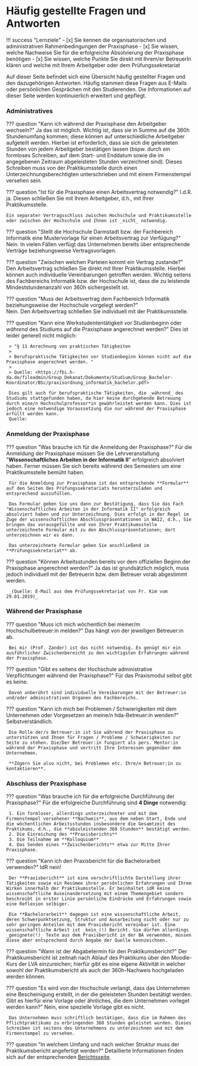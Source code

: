 # Häufig gestellte Fragen und Antworten

!!! success "Lernziele"
    - [x] Sie kennen die organisatorischen und administrativen Rahmenbedingungen der Praxisphase
    - [x] Sie wissen, welche Nachweise Sie für die erfolgreiche Absolvierung der Praxisphase benötigen
    - [x] Sie wissen, welche Punkte Sie direkt mit Ihrem/er BetreuerIn klären und welche mit Ihrem Arbeitgeber oder dem Prüfungssekretariat  

Auf dieser Seite befindet sich eine Übersicht häufig gestellter Fragen und den dazugehörigen Antworten.
Häufig stammen diese Fragen aus E-Mails oder persönlichen Gesprächen mit den Studierenden. 
Die Informationen auf dieser Seite werden kontinuierlich erweitert und gepflegt.


<!-- ## Fragen und Antworten -->




### Administratives

??? question "Kann ich während der Praxisphase den Arbeitgeber wechseln?"
    Ja das ist möglich. Wichtig ist, dass sie in Summe auf die 360h Stundenumfang kommen; diese können auf unterschiedliche Arbeitgeber aufgeteilt werden.
    Hierbei ist erforderlich, dass sie sich die geleisteten Stunden von jedem Arbeitgeber bestätigen lassen (bspw. durch ein formloses Schreiben, auf dem Start- und Enddatum sowie die im angegebenen Zeitraum abgeleisteten Stunden verzeichnet sind). Dieses Schreiben muss von der Praktikumsstelle durch einen Unterzeichnungsberechtigten unterschrieben und mit einem Firmenstempel versehen sein. 


??? question "Ist für die Praxisphase einen Arbeitsvertrag notwendig?"
    I.d.R. ja. Diesen schließen Sie mit Ihrem Arbeitgeber, d.h., mit Ihrer Praktikumsstelle.

    Ein separater Vertragsschluss zwischen Hochschule und Praktikumsstelle oder zwischen der Hochschule und Ihnen ist _nicht_ notwendig.



??? question "Stellt die Hochschule Darmstadt bzw. der Fachbereich Informatik eine Mustervorlage für einen Arbeitsvertrag zur Verfügung?"
    Nein. In vielen Fällen verfügt das Unternehmen bereits über entsprechende Verträge beziehungsweise Vertragsvorlagen.


??? question "Zwischen welchen Parteien kommt ein Vertrag zustande?"
     Den Arbeitsvertrag schließen Sie direkt mit Ihrer Praktikumsstelle. Hierbei können auch individuelle Vereinbarungen getroffen werden. Wichtig seitens des Fachbereichs Informatik bzw. der Hochschule ist, dass die zu leistende Mindeststundenanzahl von 360h sichergestellt ist.

??? question "Muss der Arbeitsvertrag dem Fachbereich Informatik beziehungsweise der Hochschule vorgelegt werden?"  
     Nein. Den Arbeitsvertrag schließen Sie individuell mit der Praktikumsstelle.


??? question "Kann eine Werkstudententätigkeit _vor_ Studienbeginn oder _während_ des Studiums auf die Praxisphase angerechnet werden?"
     Dies ist leider generell nicht möglich:

     > "§ 11 Anrechnung von praktischen Tätigkeiten  
     >
     > Berufspraktische Tätigkeiten vor Studienbeginn können nicht auf die Praxisphase angerechnet werden. " 
     >
     > Quelle: <https://fbi.h-da.de/fileadmin/Group_Dekanat/Dokumente/Studium/Group_Bachelor-Koordinator/BSc/praxisordnung_informatik_bachelor.pdf>

     Dies gilt auch für berufspraktische Tätigkeiten, die _während_ des Studiums stattgefunden haben, da hier keine durchgehende Betreuung durch eine/n Hochschulprofessor*in gewährleistet werden kann. Dies ist jedoch eine notwendige Voraussetzung die nur während der Praxisphase erfüllt werden kann.  
     Quelle:



### Anmeldung der Praxisphase 

??? question "Was brauche ich für die Anmeldung der Praxisphase?"
     Für die Anmeldung der Praxisphase müssen Sie die Lehrveranstaltung "**Wissenschaftliches Arbeiten in der Informatik II**" erfolgreich absolviert haben. Ferner müssen Sie sich bereits während des Semesters um eine Praktikumsstelle bemüht haben. 
     
     Für die Anmeldung zur Praxisphase ist das entsprechende **Formular** auf den Seiten des Prüfungssekretariats herunterzuladen und entsprechend auszufüllen. 
     
     Das Formular geben Sie uns dann zur Bestätigung, dass Sie das Fach "Wissenschaftliches Arbeiten in der Informatik II" erfolgreich absolviert haben und zur Unterzeichnung. Dies erfolgt in der Regel im Zuge der wissenschaftlichen Abschlusspräsentationen in WAI2, d.h., Sie bringen das vorausgefüllte und von Ihrer Praktikumsstelle unterzeichnete Formular mit zu den Abschlusspräsentationen; dort unterzeichnen wir es dann. 
     
     Das unterzeichnete Formular geben Sie anschließend im **Prüfungssekretariat** ab.


??? question "Können Arbeitsstunden bereits vor dem offiziellen Beginn der Praxisphase angerechnet werden?"
     Ja das ist grundsätzlich möglich, muss jedoch individuell mit der Betreuerin bzw. dem Betreuer vorab abgestimmt werden.

     _(Quelle: E-Mail aus dem Prüfungssekretariat von Fr. Kim vom 29.01.2019)_


### Während der Praxisphase

??? question "Muss ich mich wöchentlich bei meiner/m Hochschulbetreuer:in melden?"
     Das hängt von der jeweiligen Betreuer:in ab.

     Bei mir (Prof. Zander) ist das nicht notwendig. Es genügt mir ein ausführlicher Zwischenbereicht zu den wichtigsten Erfahrungen während der Praxisphase.


??? question "Gibt es seitens der Hochschule administrative Verpflichtungen während der Praxisphase?"
     Für das Praxismodul selbst gibt es keine. 

     Davon unberührt sind individuelle Vereibarungen mit der Betreuer:in und/oder administrativen Organen des Fachbereichs.

??? question "Kann ich mich bei Problemen / Schwierigkeiten mit dem Unternehmen oder  Vorgesetzen an meine/n hda-Betreuer:in wenden?"
     Selbstverständlich.

     Die Rolle der/s Betreuer:in ist Sie während der Praxisphase zu unterstützen und Ihnen für Fragen / Probleme / Schwierigkeiten zur Seite zu stehen. Die/Der Betreuer:in fungiert als pers. Mentor:in während der Praxisphase und vertritt Ihre Interessen gegenüber dem Unternehmen.

     **Zögern Sie also nicht, bei Problemen etc. Ihre/n Betreuer:in zu kontaktieren**.


### Abschluss der Praxisphase

??? question "Was brauche ich für die erfolgreiche Durchführung der Praxisphase?"
     Für die erfolgreiche Durchführung sind **4 Dinge** notwendig:

     1. Ein formloser, allerdings unterzeichneter und mit dem Firmenstempel versehener **Nachweis**, aus dem neben Start, Ende und die wöchentlichen Arbeitsstunden insbesondere die Gesamtzeit des Praktikums, d.h., die **abzuleistenden 360 Stunden** bestätigt werden.
     2. Die Einreichung des **Praxisberichts**
     3. Die Teilnahme am **Kolloquium**
     4. Das Senden eines **Zwischenberichts** etwa zur Mitte Ihrer Praxisphase.


??? question "Kann ich den Praxisbericht für die Bachelorarbeit verwenden?"
     IdR nein!

     Der **Praxisbericht** ist eine verschriftlichte Darstellung ihrer Tätigkeiten sowie ein Resümee ihrer persönlichen Erfahrungen und Ihrem Wirken innerhalb der Praktikumsstelle. Er beinhaltet idR keine wissenschaftliche Auseinandersetzung mit einem Themengebiet sondern beschreibt in erster Linie persönliche Eindrücke und Erfahrungen sowie eine Reflexion selbiger. 

     Die **Bachelorarbeit** dagegen ist eine wissenschaftliche Arbeit, deren Schwerpunktsetzung, Struktur und Ausarbeitung nicht oder nur zu sehr geringen Anteilen mit dem Praxisbericht vereinbar ist. Eine wissenschaftliche Arbeit ist _kein_(!) Bericht. Sie dürfen allerdings _geeignete(!)_ Texte aus dem Praxisbericht in der BA verwenden, müssen diese aber entsprechend durch Angabe der Quelle kennzeichnen.

??? question "Wann ist der Abgabetermin für den Praktikumsbericht?"
     Der Praktikumsbericht ist zeitnah nach Ablauf des Praktikums über den Moodle-Kurs der LVA einzureichen; hierfür gibt es eine eigene Aktivität in welcher sowohl der Praktikumsbericht als auch der 360h-Nachweis hochgeladen werden können.

??? question "Es wird von der Hochschule verlangt, dass das Unternehmen eine Bescheinigung erstellt, in der die geleisteten Stunden bestätigt werden. Gibt es hierfür eine Vorlage oder ähnliches, die dem Unternehmen vorleget werden kann?"
     Nein, eine spezielle Vorlage gibt es nicht.

     Das Unternehmen muss schriftlich bestätigen, dass die im Rahmen des Pflichtpraktikums zu erbringenden 360 Stunden geleistet wurden. Dieses Schreiben ist seitens des Unternehmens zu unterzeichnen und mit dem Firmenstempel zu versehen.

??? question "In welchem Umfang und nach welcher Struktur muss der Praktikumsbericht angefertigt werden?"
     Detaillierte Informationen finden sich auf der entsprechenden [Berichtsseite](bericht.md).






